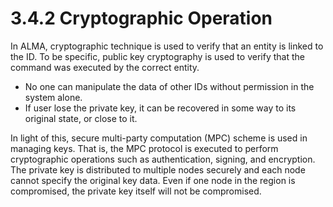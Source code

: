# 3.4.2 Cryptographic Operation

In ALMA, cryptographic technique is used to verify that an entity is linked to the ID. To be specific, public key cryptography is used to verify that the command was executed by the correct entity.

* No one can manipulate the data of other IDs without permission in the system alone.
* If user lose the private key, it can be recovered in some way to its original state, or close to it.

In light of this, secure multi-party computation (MPC) scheme is used in managing keys. That is, the MPC protocol is executed to perform cryptographic operations such as authentication, signing, and encryption. The private key is distributed to multiple nodes securely and each node cannot specify the original key data. Even if one node in the region is compromised, the private key itself will not be compromised.
